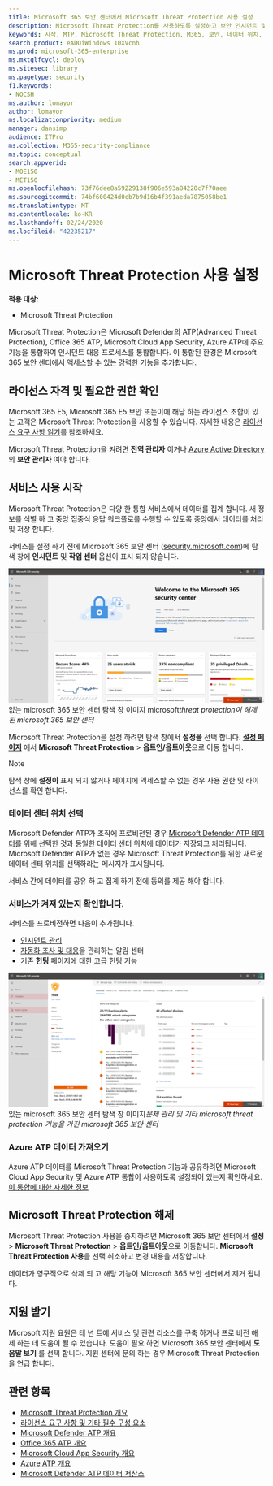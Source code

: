 ```yaml
---
title: Microsoft 365 보안 센터에서 Microsoft Threat Protection 사용 설정
description: Microsoft Threat Protection를 사용하도록 설정하고 보안 인시던트 및 대응 통합을 시작하는 방법을 알아봅니다.
keywords: 시작, MTP, Microsoft Threat Protection, M365, 보안, 데이터 위치, 필수 사용 권한, 라이선스 자격, 설정 페이지
search.product: eADQiWindows 10XVcnh
ms.prod: microsoft-365-enterprise
ms.mktglfcycl: deploy
ms.sitesec: library
ms.pagetype: security
f1.keywords:
- NOCSH
ms.author: lomayor
author: lomayor
ms.localizationpriority: medium
manager: dansimp
audience: ITPro
ms.collection: M365-security-compliance
ms.topic: conceptual
search.appverid:
- MOE150
- MET150
ms.openlocfilehash: 73f76dee8a59229138f906e593a84220c7f70aee
ms.sourcegitcommit: 74bf600424d0cb7b9d16b4f391aeda7875058be1
ms.translationtype: MT
ms.contentlocale: ko-KR
ms.lasthandoff: 02/24/2020
ms.locfileid: "42235217"
---
```

# <a name="turn-on-microsoft-threat-protection"></a>Microsoft Threat Protection 사용 설정

**적용 대상:**
- Microsoft Threat Protection



Microsoft Threat Protection은 Microsoft Defender의 ATP(Advanced Threat Protection), Office 365 ATP, Microsoft Cloud App Security, Azure ATP에 주요 기능을 통합하여 인시던트 대응 프로세스를 통합합니다. 이 통합된 환경은 Microsoft 365 보안 센터에서 액세스할 수 있는 강력한 기능을 추가합니다.

## <a name="check-license-eligibility-and-required-permissions"></a>라이선스 자격 및 필요한 권한 확인
Microsoft 365 E5, Microsoft 365 E5 보안 또는이에 해당 하는 라이선스 조합이 있는 고객은 Microsoft Threat Protection을 사용할 수 있습니다. 자세한 내용은 [라이선스 요구 사항 읽기](prerequisites.md#licensing-requirements)를 참조하세요.

Microsoft Threat Protection을 켜려면 **전역 관리자** 이거나 [Azure Active Directory](https://docs.microsoft.com/azure/active-directory/users-groups-roles/directory-assign-admin-roles#available-roles) 의 **보안 관리자** 여야 합니다.

## <a name="start-using-the-service"></a>서비스 사용 시작
Microsoft Threat Protection은 다양 한 통합 서비스에서 데이터를 집계 합니다. 새 정보를 식별 하 고 중앙 집중식 응답 워크플로를 수행할 수 있도록 중앙에서 데이터를 처리 및 저장 합니다.

서비스를 설정 하기 전에 Microsoft 365 보안 센터 ([security.microsoft.com](https://security.microsoft.com))에 탐색 창에 **인시던트** 및 **작업 센터** 옵션이 표시 되지 않습니다.

![Microsoft threat protection 기능이](../../media/mtp-off.png)
없는 microsoft 365 보안 센터 탐색 창 이미지 microsoft*threat protection이 해제 된 microsoft 365 보안 센터*

Microsoft Threat Protection을 설정 하려면 탐색 창에서 **설정을** 선택 합니다. **[설정 페이지](https://security.microsoft.com/settings)** 에서 **Microsoft Threat Protection** > **옵트인/옵트아웃**으로 이동 합니다.

>[!NOTE]
>탐색 창에 **설정이** 표시 되지 않거나 페이지에 액세스할 수 없는 경우 사용 권한 및 라이선스를 확인 합니다.

### <a name="select-data-center-location"></a>데이터 센터 위치 선택
Microsoft Defender ATP가 조직에 프로비전된 경우 [Microsoft Defender ATP 데이터](https://docs.microsoft.com/windows/security/threat-protection/microsoft-defender-atp/data-storage-privacy)를 위해 선택한 것과 동일한 데이터 센터 위치에 데이터가 저장되고 처리됩니다. Microsoft Defender ATP가 없는 경우 Microsoft Threat Protection를 위한 새로운 데이터 센터 위치를 선택하라는 메시지가 표시됩니다. 

서비스 간에 데이터를 공유 하 고 집계 하기 전에 동의를 제공 해야 합니다.

### <a name="confirm-that-the-service-is-on"></a>서비스가 켜져 있는지 확인합니다.
서비스를 프로비전하면 다음이 추가됩니다.

- [인시던트 관리](incidents-overview.md)
- [자동화 조사 및 대응](mtp-autoir.md)을 관리하는 알림 센터
- 기존 **헌팅** 페이지에 대한 [고급 헌팅](advanced-hunting-overview.md) 기능

![Microsoft threat protection 기능이](../../media/mtp-on.png)
있는 microsoft 365 보안 센터 탐색 창 이미지*문제 관리 및 기타 microsoft threat protection 기능을 가진 microsoft 365 보안 센터*

### <a name="getting-azure-atp-data"></a>Azure ATP 데이터 가져오기
Azure ATP 데이터를 Microsoft Threat Protection 기능과 공유하려면 Microsoft Cloud App Security 및 Azure ATP 통합이 사용하도록 설정되어 있는지 확인하세요. [이 통합에 대한 자세한 정보](https://docs.microsoft.com/cloud-app-security/aatp-integration)


## <a name="turn-off-microsoft-threat-protection"></a>Microsoft Threat Protection 해제
Microsoft Threat Protection 사용을 중지하려면 Microsoft 365 보안 센터에서 **설정** > **Microsoft Threat Protection** > **옵트인/옵트아웃**으로 이동합니다. **Microsoft Threat Protection 사용**을 선택 취소하고 변경 내용을 저장합니다.

데이터가 영구적으로 삭제 되 고 해당 기능이 Microsoft 365 보안 센터에서 제거 됩니다.

## <a name="get-assistance"></a>지원 받기

Microsoft 지원 요원은 테 넌 트에 서비스 및 관련 리소스를 구축 하거나 프로 비전 해제 하는 데 도움이 될 수 있습니다. 도움이 필요 하면 Microsoft 365 보안 센터에서 **도움말 보기** 를 선택 합니다. 지원 센터에 문의 하는 경우 Microsoft Threat Protection을 언급 합니다.

## <a name="related-topics"></a>관련 항목

- [Microsoft Threat Protection 개요](microsoft-threat-protection.md)
- [라이선스 요구 사항 및 기타 필수 구성 요소](prerequisites.md)
- [Microsoft Defender ATP 개요](https://docs.microsoft.com/windows/security/threat-protection/microsoft-defender-atp/microsoft-defender-advanced-threat-protection)
- [Office 365 ATP 개요](../office-365-security/office-365-atp.md)
- [Microsoft Cloud App Security 개요](https://docs.microsoft.com/cloud-app-security/what-is-cloud-app-security)
- [Azure ATP 개요](https://docs.microsoft.com/azure-advanced-threat-protection/what-is-atp)
- [Microsoft Defender ATP 데이터 저장소](https://docs.microsoft.com/windows/security/threat-protection/microsoft-defender-atp/data-storage-privacy)
